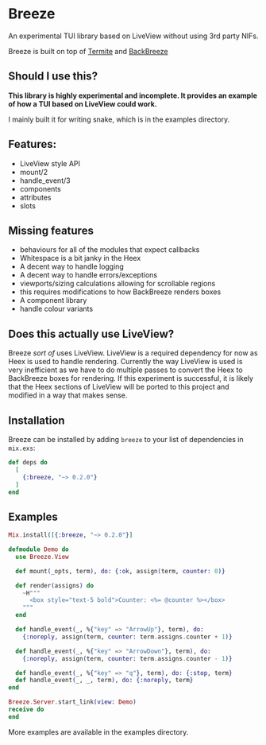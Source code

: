 # Breeze

An experimental TUI library based on LiveView without using 3rd party NIFs.

Breeze is built on top of [Termite](https://github.com/Gazler/termite) and [BackBreeze](https://github.com/Gazler/back_breeze)

## Should I use this?

**This library is highly experimental and incomplete. It provides an example of how a TUI
based on LiveView could work.**

I mainly built it for writing snake, which is in the examples directory.

## Features:

 * LiveView style API
  * mount/2
  * handle_event/3
  * components
  * attributes
  * slots

## Missing features

 * behaviours for all of the modules that expect callbacks
 * Whitespace is a bit janky in the Heex
 * A decent way to handle logging
 * A decent way to handle errors/exceptions
 * viewports/sizing calculations allowing for scrollable regions
  * this requires modifications to how BackBreeze renders boxes
 * A component library
 * handle colour variants

## Does this actually use LiveView?

Breeze *sort of* uses LiveView. LiveView is a required dependency for now as Heex is used to handle
rendering. Currently the way LiveView is used is very inefficient as we have to do multiple passes
to convert the Heex to BackBreeze boxes for rendering. If this experiment is successful, it is
likely that the Heex sections of LiveView will be ported to this project and modified in
a way that makes sense.

## Installation

Breeze can be installed by adding `breeze` to your list of dependencies in `mix.exs`:

```elixir
def deps do
  [
    {:breeze, "~> 0.2.0"}
  ]
end
```

## Examples

```elixir
Mix.install([{:breeze, "~> 0.2.0"}]

defmodule Demo do
  use Breeze.View

  def mount(_opts, term), do: {:ok, assign(term, counter: 0)}

  def render(assigns) do
    ~H"""
      <box style="text-5 bold">Counter: <%= @counter %></box>
    """
  end

  def handle_event(_, %{"key" => "ArrowUp"}, term), do:
    {:noreply, assign(term, counter: term.assigns.counter + 1)}

  def handle_event(_, %{"key" => "ArrowDown"}, term), do:
    {:noreply, assign(term, counter: term.assigns.counter - 1)}

  def handle_event(_, %{"key" => "q"}, term), do: {:stop, term}
  def handle_event(_, _, term), do: {:noreply, term}
end

Breeze.Server.start_link(view: Demo)
receive do
end

```

More examples are available in the examples directory.
